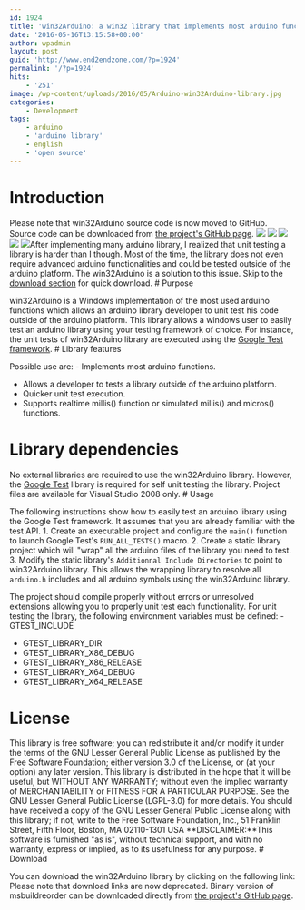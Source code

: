 ```yaml
---
id: 1924
title: 'win32Arduino: a win32 library that implements most arduino functions'
date: '2016-05-16T13:15:58+00:00'
author: wpadmin
layout: post
guid: 'http://www.end2endzone.com/?p=1924'
permalink: '/?p=1924'
hits:
    - '251'
image: /wp-content/uploads/2016/05/Arduino-win32Arduino-library.jpg
categories:
    - Development
tags:
    - arduino
    - 'arduino library'
    - english
    - 'open source'
---
```


# Introduction

Please note that win32Arduino source code is now moved to GitHub. Source code can be downloaded from [the project's GitHub page](http://github.com/end2endzone/win32Arduino). ![](https://img.shields.io/badge/License-MIT-yellow.svg) ![](https://img.shields.io/github/release/end2endzone/win32Arduino.svg) ![](https://ci.appveyor.com/api/projects/status/4jhi6oqgaji5e7pl/branch/master?svg=true) ![](https://img.shields.io/appveyor/tests/end2endzone/win32Arduino/master.svg) ![](https://img.shields.io/github/downloads/end2endzone/win32Arduino/total.svg)After implementing many arduino library, I realized that unit testing a library is harder than I though. Most of the time, the library does not even require advanced arduino functionalities and could be tested outside of the arduino platform. The win32Arduino is a solution to this issue. Skip to the [download section](#Download) for quick download. # Purpose

win32Arduino is a Windows implementation of the most used arduino functions which allows an arduino library developer to unit test his code outside of the arduino platform. This library allows a windows user to easily test an arduino library using your testing framework of choice. For instance, the unit tests of win32Arduino library are executed using the [Google Test framework](http://github.com/google/googletest). # Library features

Possible use are: - Implements most arduino functions.
- Allows a developer to tests a library outside of the arduino platform.
- Quicker unit test execution.
- Supports realtime millis() function or simulated millis() and micros() functions.

# Library dependencies

No external libraries are required to use the win32Arduino library. However, the [Google Test](http://github.com/google/googletest) library is required for self unit testing the library. Project files are available for Visual Studio 2008 only. # Usage

The following instructions show how to easily test an arduino library using the Google Test framework. It assumes that you are already familiar with the test API. 1. Create an executable project and configure the `main()` function to launch Google Test's `RUN_ALL_TESTS()` macro.
2. Create a static library project which will "wrap" all the arduino files of the library you need to test.
3. Modify the static library's `Additionnal Include Directories` to point to win32Arduino library. This allows the wrapping library to resolve all `arduino.h` includes and all arduino symbols using the win32Arduino library.

The project should compile properly without errors or unresolved extensions allowing you to properly unit test each functionality. For unit testing the library, the following environment variables must be defined: - GTEST\_INCLUDE
- GTEST\_LIBRARY\_DIR
- GTEST\_LIBRARY\_X86\_DEBUG
- GTEST\_LIBRARY\_X86\_RELEASE
- GTEST\_LIBRARY\_X64\_DEBUG
- GTEST\_LIBRARY\_X64\_RELEASE

# License

This library is free software; you can redistribute it and/or modify it under the terms of the GNU Lesser General Public License as published by the Free Software Foundation; either version 3.0 of the License, or (at your option) any later version. This library is distributed in the hope that it will be useful, but WITHOUT ANY WARRANTY; without even the implied warranty of MERCHANTABILITY or FITNESS FOR A PARTICULAR PURPOSE. See the GNU Lesser General Public License (LGPL-3.0) for more details. You should have received a copy of the GNU Lesser General Public License along with this library; if not, write to the Free Software Foundation, Inc., 51 Franklin Street, Fifth Floor, Boston, MA 02110-1301 USA **DISCLAIMER:**This software is furnished "as is", without technical support, and with no warranty, express or implied, as to its usefulness for any purpose. # Download

You can download the win32Arduino library by clicking on the following link: Please note that download links are now deprecated. Binary version of msbuildreorder can be downloaded directly from [the project's GitHub page](http://github.com/end2endzone/win32Arduino/releases).